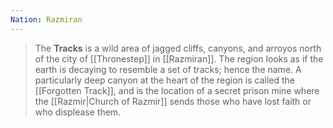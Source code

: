 ```yaml
---
Nation: Razmiran
---
```


> The **Tracks** is a wild area of jagged cliffs, canyons, and arroyos north of the city of [[Thronestep]] in [[Razmiran]]. The region looks as if the earth is decaying to resemble a set of tracks; hence the name. A particularly deep canyon at the heart of the region is called the [[Forgotten Track]], and is the location of a secret prison mine where the [[Razmir|Church of Razmir]] sends those who have lost faith or who displease them.








